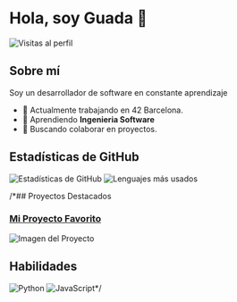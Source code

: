 # Hola, soy Guada 👋

![Visitas al perfil](https://komarev.com/ghpvc/?username=tu-usuario&color=brightgreen)

## Sobre mí

Soy un desarrollador de software en constante aprendizaje

- 🔭 Actualmente trabajando en 42 Barcelona.
- 🌱 Aprendiendo **Ingenieria Software**
- 👯 Buscando colaborar en proyectos.

## Estadísticas de GitHub

![Estadísticas de GitHub](https://github-readme-stats.vercel.app/api?username=tu-usuario&show_icons=true&theme=radical)
![Lenguajes más usados](https://github-readme-stats.vercel.app/api/top-langs/?username=tu-usuario&layout=compact&theme=radical)

/*## Proyectos Destacados

### [Mi Proyecto Favorito](https://github.com/tu-usuario/mi-proyecto)
![Imagen del Proyecto](https://github.com/tu-usuario/mi-proyecto/raw/main/captura.png)

## Habilidades
![Python](https://img.shields.io/badge/Python-3776AB?style=for-the-badge&logo=python&logoColor=white)
![JavaScript](https://img.shields.io/badge/JavaScript-F7DF1E?style=for-the-badge&logo=javascript&logoColor=black)*/
